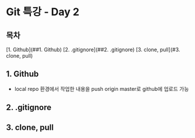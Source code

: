 # Git 특강 - Day 2



## 목차
[1. Github](##1.  Github) 
[2. .gitignore](##2. .gitignore)
[3. clone, pull](#3. clone, pull)





## 1. Github
* local repo 환경에서 작업한 내용을 push origin master로 github에 업로드 가능





## 2. .gitignore







## 3. clone, pull
